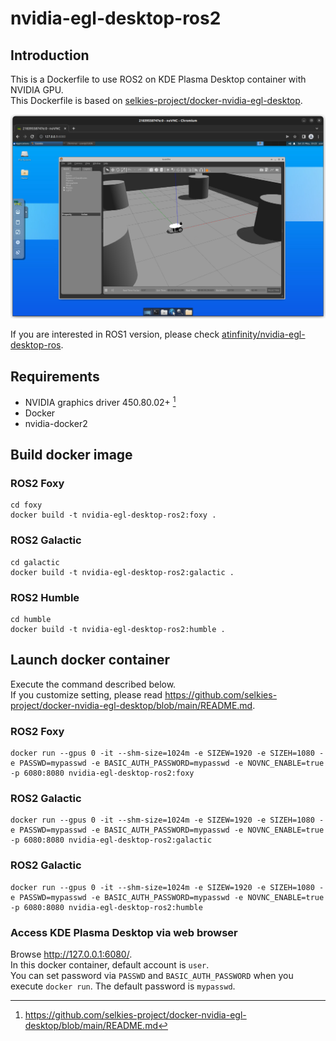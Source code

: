 # nvidia-egl-desktop-ros2

## Introduction

This is a Dockerfile to use ROS2 on KDE Plasma Desktop container with NVIDIA GPU.  
This Dockerfile is based on [selkies-project/docker-nvidia-egl-desktop](https://github.com/selkies-project/docker-nvidia-egl-desktop).

![](nvidia-egl-desktop-ros2-screenshot.png)

If you are interested in ROS1 version, please check [atinfinity/nvidia-egl-desktop-ros](https://github.com/atinfinity/nvidia-egl-desktop-ros).

## Requirements

- NVIDIA graphics driver 450.80.02+ [^1]
- Docker
- nvidia-docker2

## Build docker image

### ROS2 Foxy

```
cd foxy
docker build -t nvidia-egl-desktop-ros2:foxy .
```

### ROS2 Galactic

```
cd galactic
docker build -t nvidia-egl-desktop-ros2:galactic .
```

### ROS2 Humble

```
cd humble
docker build -t nvidia-egl-desktop-ros2:humble .
```

## Launch docker container

Execute the command described below.  
If you customize setting, please read <https://github.com/selkies-project/docker-nvidia-egl-desktop/blob/main/README.md>.

### ROS2 Foxy

```
docker run --gpus 0 -it --shm-size=1024m -e SIZEW=1920 -e SIZEH=1080 -e PASSWD=mypasswd -e BASIC_AUTH_PASSWORD=mypasswd -e NOVNC_ENABLE=true -p 6080:8080 nvidia-egl-desktop-ros2:foxy
```

### ROS2 Galactic

```
docker run --gpus 0 -it --shm-size=1024m -e SIZEW=1920 -e SIZEH=1080 -e PASSWD=mypasswd -e BASIC_AUTH_PASSWORD=mypasswd -e NOVNC_ENABLE=true -p 6080:8080 nvidia-egl-desktop-ros2:galactic
```

### ROS2 Galactic

```
docker run --gpus 0 -it --shm-size=1024m -e SIZEW=1920 -e SIZEH=1080 -e PASSWD=mypasswd -e BASIC_AUTH_PASSWORD=mypasswd -e NOVNC_ENABLE=true -p 6080:8080 nvidia-egl-desktop-ros2:humble
```

### Access KDE Plasma Desktop via web browser

Browse <http://127.0.0.1:6080/>.  
In this docker container, default account is `user`.  
You can set password via `PASSWD` and `BASIC_AUTH_PASSWORD` when you execute `docker run`. The default password is `mypasswd`.  

[^1]: <https://github.com/selkies-project/docker-nvidia-egl-desktop/blob/main/README.md>
